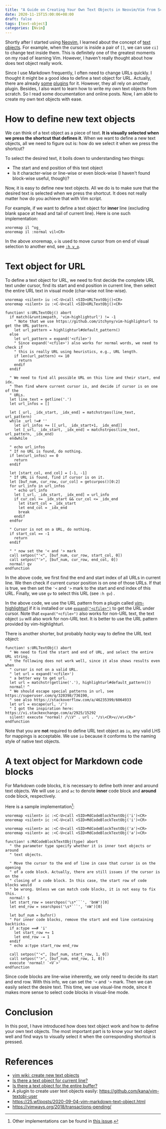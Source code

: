 ```yaml
---
title: "A Guide on Creating Your Own Text Objects in Neovim/Vim from Scratch"
date: 2020-11-15T15:00:06+08:00
draft: false
tags: [text-object]
categories: [Nvim]
---
```


Shortly after I started using [Neovim](https://github.com/neovim/neovim), I
learned about the concept of [text objects](https://neovim.io/doc/user/motion.html#text-objects).
For example, when the cursor is inside a pair of `[]`, we can use `ci]` to
change text inside them. This is definitely one of the greatest moments on my
road of learning Vim. However, I haven't really thought about how does text
object really work.

<!--more-->

Since I use Markdown frequently, I often need to change URLs quickly. I thought
it might be a good idea to define a text object for URL. Actually, there are already
[some](https://github.com/mattn/vim-textobj-url) [plugins](https://github.com/LeonB/vim-textobj-url) for it. However, they all rely on another
plugin. Besides, I also want to learn how to write my own text objects from
scratch. So I read some documentation and online posts. Now, I am able to
create my own text objects with ease.

# How to define new text objects

We can think of a text object as a piece of text. **It is visually selected
when we press the shortcut that defines it**. When we want to define a new text
objects, all we need to figure out is: how do we select it when we press the
shortcut?

To select the desired text, it boils down to understanding two things:

+ The start and end position of this text object
+ Is it character-wise or line-wise or even block-wise (I haven't found block-wise useful, though)?

Now, it is easy to define new text objects. All we do is to make sure that the
desired text is selected when we press the shortcut. It does not really matter
how do you achieve that with Vim script.

For example, if we want to define a text object for **inner** line (excluding
blank space at head and tail of current line). Here is one such implementation:

```vim
xnoremap il ^og_
onoremap il :normal vil<CR>
```

In the above xnoremap, `o` is used to move cursor from on end of visual
selection to another end, see [`:h v_o`](https://neovim.io/doc/user/visual.html#v_o).

# Text object for URL

To define a text object for URL, we need to first decide the complete URL text
under cursor, find its start and end position in current line, then select the
entire URL text in visual mode (char-wise not line-wise).

```vim
vnoremap <silent> iu :<C-U>call <SID>URLTextObj()<CR>
onoremap <silent> iu :<C-U>call <SID>URLTextObj()<CR>

function! s:URLTextObj() abort
  if match(&runtimepath, 'vim-highlighturl') != -1
    " Note that we use https://github.com/itchyny/vim-highlighturl to get the URL pattern.
    let url_pattern = highlighturl#default_pattern()
  else
    let url_pattern = expand('<cfile>')
    " Since expand('<cfile>') also works for normal words, we need to check if
    " this is really URL using heuristics, e.g., URL length.
    if len(url_pattern) <= 10
      return
    endif
  endif

  " We need to find all possible URL on this line and their start, end idx.
  " Then find where current cursor is, and decide if cursor is on one of the
  " URLs.
  let line_text = getline('.')
  let url_infos = []

  let [_url, _idx_start, _idx_end] = matchstrpos(line_text, url_pattern)
  while _url !=# ''
    let url_infos += [[_url, _idx_start+1, _idx_end]]
    let [_url, _idx_start, _idx_end] = matchstrpos(line_text, url_pattern, _idx_end)
  endwhile

  " echo url_infos
  " If no URL is found, do nothing.
  if len(url_infos) == 0
    return
  endif

  let [start_col, end_col] = [-1, -1]
  " If URL is found, find if cursor is on it.
  let [buf_num, cur_row, cur_col] = getcurpos()[0:2]
  for url_info in url_infos
    " echo url_info
    let [_url, _idx_start, _idx_end] = url_info
    if cur_col >= _idx_start && cur_col <= _idx_end
      let start_col = _idx_start
      let end_col = _idx_end
      break
    endif
  endfor

  " Cursor is not on a URL, do nothing.
  if start_col == -1
    return
  endif

  " " now set the '< and '> mark
  call setpos("'<", [buf_num, cur_row, start_col, 0])
  call setpos("'>", [buf_num, cur_row, end_col, 0])
  normal! gv
endfunction
```

In the above code, we first find the end and start index of all URLs in current
line. We then check if current cursor position is on one of those URLs. If that
is true, we then set the `'<` and `'>` mark to the start and end index of this
URL. Finally, we use `gv` to select this URL (see `:h gv`) .

In the above code, we use the URL pattern from a plugin called
[vim-highlighturl](https://github.com/itchyny/vim-highlighturl) if it is
installed or use [`expand("<cfile>")`](https://jdhao.github.io/2020/11/11/nifty_nvim_techniques_s8/#copy-url-under-cursor-into-a-register)
to get the URL under cursor. Note that `expand("<cfile>")` also works for
non-URL text, the text object `iu` will also work for non-URL text. It is
better to use the URL pattern provided by vim-highlighturl.

There is another shorter, but probably *hacky* way to define the URL text
object:

```vim
function! s:URLTextObj() abort
  " We need to find the start and end of URL, and select the entire URL string.
  " the following does not work well, since it also shows results even when
  " cursor is not on a valid URL.
  " let url = expand('<cfile>')
  " a better way to get url.
  let url = matchstr(getline('.'), highlighturl#default_pattern())
  normal! ^
  " We should escape special patterns in url, see https://superuser.com/q/320398/736190,
  " see also https://stackoverflow.com/a/46235399/6064933
  let url = escape(url, '/')
  " I got the inspiration here: https://vi.stackexchange.com/a/2925/15292
  silent! execute "normal! /\\V" . url . "/s\<CR>v//e\<CR>"
endfunction
```

Note that you are **not** required to define URL text object as `iu`, any valid
LHS for mappings is acceptable. We use `iu` because it conforms to the naming
style of native text objects.

# A text object for Markdown code blocks

For Markdown code blocks, it is necessary to define both inner and around text
objects. We will use `ic` and `ac` to denote **inner** code block and
**around** code block, respectively.

Here is a sample implementation[^2]:

```vim
vnoremap <silent> ic :<C-U>call <SID>MdCodeBlockTextObj('i')<CR>
onoremap <silent> ic :<C-U>call <SID>MdCodeBlockTextObj('i')<CR>

vnoremap <silent> ac :<C-U>call <SID>MdCodeBlockTextObj('a')<CR>
onoremap <silent> ac :<C-U>call <SID>MdCodeBlockTextObj('a')<CR>

function! s:MdCodeBlockTextObj(type) abort
  " the parameter type specify whether it is inner text objects or around
  " text objects.

  " Move the cursor to the end of line in case that cursor is on the opening
  " of a code block. Actually, there are still issues if the cursor is on the
  " closing of a code block. In this case, the start row of code blocks would
  " be wrong. Unless we can match code blocks, it is not easy to fix this.
  normal! $
  let start_row = searchpos('\s*```', 'bnW')[0]
  let end_row = searchpos('\s*```', 'nW')[0]

  let buf_num = bufnr()
  " For inner code blocks, remove the start and end line containing backticks.
  if a:type ==# 'i'
    let start_row += 1
    let end_row -= 1
  endif
  " echo a:type start_row end_row

  call setpos("'<", [buf_num, start_row, 1, 0])
  call setpos("'>", [buf_num, end_row, 1, 0])
  execute 'normal! `<V`>'
endfunction
```

Since code blocks are line-wise inherently, we only need to decide its start
and end row. With this info, we can set the `'<` and `'>` mark. Then we can
easily select the desire text. This time, we use visual-line mode, since it
makes more sense to select code blocks in visual-line mode.

# Conclusion

In this post, I have introduced how does text object work and how to define
your own text objects. The most important part is to know your text object well
and find ways to visually select it when the corresponding shortcut is pressed.

# References

+ [vim wiki: create new text objects](https://vim.fandom.com/wiki/Creating_new_text_objects)
+ [Is there a text object for current line?](https://vi.stackexchange.com/q/6101/15292)
+ [Is there a text object for the entire buffer?](https://vi.stackexchange.com/q/2319/15292)
+ A plugin to create user text objects easily: https://github.com/kana/vim-textobj-user
+ https://25.wf/posts/2020-09-04-vim-markdown-text-object.html
+ https://vimways.org/2018/transactions-pending/

[^1]: Operator pending mode is activated when we use some operations that should be followed by motions or text objects, e.g., when we press `d`, `c`, `gq`. See also `:h operator`.
[^2]: Other implementations can be found in [this issue](https://github.com/plasticboy/vim-markdown/issues/282).

